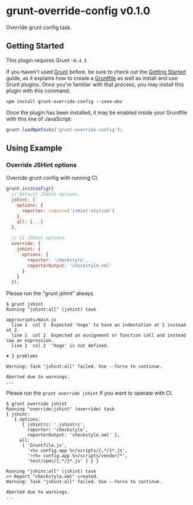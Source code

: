 # grunt-override-config v0.1.0
Override grunt config task.


## Getting Started
This plugin requires Grunt `~0.4.5`

If you haven't used [Grunt](http://gruntjs.com/) before, be sure to check out the [Getting Started](http://gruntjs.com/getting-started) guide, as it explains how to create a [Gruntfile](http://gruntjs.com/sample-gruntfile) as well as install and use Grunt plugins. Once you're familiar with that process, you may install this plugin with this command:

```shell
npm install grunt-override-config --save-dev
```

Once the plugin has been installed, it may be enabled inside your Gruntfile with this line of JavaScript:

```js
grunt.loadNpmTasks('grunt-override-config');
```


## Using Example

### Override JSHint options
Override grunt config with running CI.

```javascript
grunt.initConfig({
  // Default JSHint options.
  jshint: {
    options: {
      reporter: require('jshint-stylish')
    },
    all: [...]
  },

  // CI JSHint options.
  override: {
    jshint: {
      options: {
        reporter: 'checkstyle',
        reporterOutput: 'checkstyle.xml'
      }
    }
  });
```

Please run the "grunt jshint" always.

```
$ grunt jshint
Running "jshint:all" (jshint) task

app/scripts/main.js
  line 1  col 2  Expected 'hoge' to have an indentation at 1 instead at 2.
  line 1  col 2  Expected an assignment or function call and instead saw an expression.
  line 1  col 2  'hoge' is not defined.

✖ 3 problems

Warning: Task "jshint:all" failed. Use --force to continue.

Aborted due to warnings.
...
```

Please run the `grunt override jshint` If you want to operate with CI.

```
$ grunt override jshint
Running "override:jshint" (override) task
{ jshint: 
   { options: 
      { jshintrc: '.jshintrc',
        reporter: 'checkstyle',
        reporterOutput: 'checkstyle.xml' },
     all: 
      [ 'Gruntfile.js',
        '<%= config.app %>/scripts/{,*/}*.js',
        '!<%= config.app %>/scripts/vendor/*',
        'test/spec/{,*/}*.js' ] } }

Running "jshint:all" (jshint) task
>> Report "checkstyle.xml" created.
Warning: Task "jshint:all" failed. Use --force to continue.

Aborted due to warnings.
...
```
